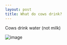 ```yaml
---
layout: post
title: What do cows drink?
---
```









Cows drink water (not milk)

![image](https://ofa.on.ca/wp-content/uploads/2021/12/cow-drinking.png)

